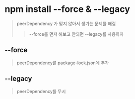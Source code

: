 # npm install --force & --legacy

> peerDependency 가 맞지 않아서 생기는 문제를 해결
>
> > --force를 먼저 해보고 안되면 --legacy를 사용하자

## --force

> peerDependency를 package-lock.json에 추가

## --legacy

> peerDependency를 무시
